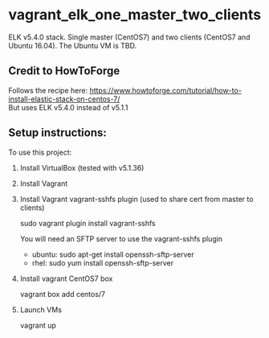 # vagrant_elk_one_master_two_clients
ELK v5.4.0 stack. Single master (CentOS7) and two clients (CentOS7 and Ubuntu 16.04). The Ubuntu VM is TBD.

## Credit to HowToForge
   Follows the recipe here: https://www.howtoforge.com/tutorial/how-to-install-elastic-stack-on-centos-7/  
   But uses ELK v5.4.0 instead of v5.1.1

## Setup instructions:
To use this project:
1. Install VirtualBox (tested with v5.1.36)
1. Install Vagrant
1. Install Vagrant vagrant-sshfs plugin (used to share cert from master to clients)

   sudo vagrant plugin install vagrant-sshfs  

   You will need an SFTP server to use the vagrant-sshfs plugin
   * ubuntu: sudo apt-get install openssh-sftp-server
   * rhel:   sudo yum install openssh-sftp-server

1. Install vagrant CentOS7 box

   vagrant box add centos/7

1. Launch VMs  

   vagrant up
